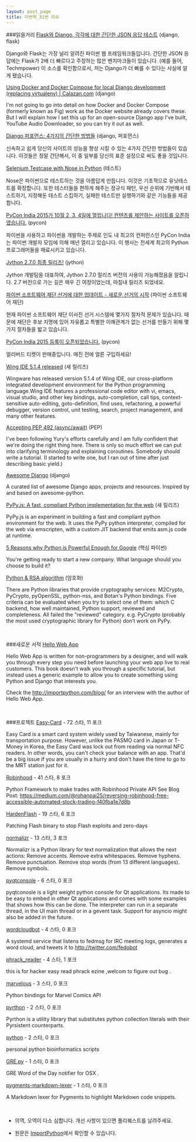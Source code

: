 ```yaml
---
layout: post_page
title: 미번역_31번 이슈
---
```


###읽을거리
<a href="http://kracekumar.com/post/117948332935" target="_blank">Flask와 Django, 각각에 대한 간단한 JSON 응답 테스트</a> (django, flask)

Django와 Flask는 가장 널리 알려진 파이썬 웹 프레임워크들입니다. 간단한 JSON 응답에는 Flask가 2배 더 빠르다고 주장하는 많은 벤치마크들이 있습니다. (예를 들어, Techmpower) 이 소스를 확인함으로서, 저는 Django가 더 빠를 수 있다는 사실에 알게 됐습니다.

<a href="https://www.calazan.com/using-docker-and-docker-compose-for-local-django-development-replacing-virtualenv/#.VULF_bAmduE.reddit" target="_blank">Using Docker and Docker Compose for local Django development (replacing virtualenv) | Calazan.com</a> (django)

I'm not going to go into detail on how Docker and Docker Compose (formerly known as Fig) work as the Docker website already covers these. But I will explain how I set this up for an open-source Django app I've built, YouTube Audio Downloader, so you can try it out as well.

<a href="http://revsys.com/blog/2015/may/06/django-performance-simple-things/" target="_blank">Django 퍼포먼스: 4가지의 간단한 방법들</a> (django, 퍼포먼스)

신속하고 쉽게 당신의 사이트의 성능을 향상 시킬 수 있는 4가지 간단한 방법들이 있습니다. 이것들은 정말 간단해서, 이 중 일부를 당신의 표준 설정으로 써도 좋을 것입니다.

<a href="http://scrolltest.com/selenium-testcase-with-nose-in-python/" target="_blank">Selenium Testcase with Nose in Python</a> (테스트)

Nose은 파이썬으로 테스트하는 것을 아름답게 만듭니다. 이것은 기초적으로 유닛테스트를 확장합니다. 또한 테스터들을 편하게 해주는 정규식 패턴, 우선 순위에 기반해서 테스트하기, 지정해둔 테스트 스킵하기, 실패한 테스트만 실행하기와 같은 기능들을 제공합니다.

<a href="https://in.pycon.org/cfp/pycon-india-2015/proposals/" target="_blank">PyCon India 2015가 10월 2, 3, 4일에 열립니다! 컨텐츠를 제안하는 사이트를 오픈하였습니다.</a> (pycon)

파이썬을 사용하고 파이썬을 개발하는 주제로 인도 내 최고의 컨퍼런스인 PyCon India는 파이썬 개발자 모임에 의해 매년 열리고 있습니다. 이 행사는 전세계 최고의 Python 프로그래머들을 매료시키고 있습니다.

<a href="http://fwierzbicki.blogspot.com/2015/05/jython-270-final-released.html" target="_blank">Jython 2.7.0 최종 릴리즈!</a> (jython)

Jython 개발팀을 대표하여, Jython 2.7.0 릴리즈 버전의 사용이 가능해졌음을 알립니다. 2.7 버전으로 가는 길은 매우 긴 여정이었는데, 마침내 릴리즈 되었네요.

<a href="http://pycon.blogspot.com/2015/05/update-on-psf-elections-new-election.html" target="_blank">파이썬 소프트웨어 재단 선거에 대한 업데이트 - 새로운 선거의 시작</a> (파이썬 소프트웨어 재단)

현재 파이썬 소프트웨어 재단 이사진 선거 시스템에 몇가지 절차적 문제가 있습니다. 때문에 재단은 후보 지명에 있어 자유롭고 특별한 이해관계가 없는 선거를 만들기 위해 몇가지 절차들을 밟고 있습니다.

<a href="https://in.explara.com/e/pycon-india-2015" target="_blank">PyCon India 2015 등록이 오픈되었습니다.</a> (pycon)

얼리버드 티켓이 판매중입니다. 매진 전에 얼른 구입하세요!

<a href="http://wingware.blogspot.com/2015/05/wing-ide-514-released.html" target="_blank">Wing IDE 5.1.4 released</a> (새 릴리즈)

Wingware has released version 5.1.4 of Wing IDE, our cross-platform integrated development environment for the Python programming language.Wing IDE features a professional code editor with vi, emacs, visual studio, and other key bindings, auto-completion, call tips, context-sensitive auto-editing, goto-definition, find uses, refactoring, a powerful debugger, version control, unit testing, search, project management, and many other features.

<a href="https://mail.python.org/pipermail/python-dev/2015-May/139844.html" target="_blank">Accepting PEP 492 (async/await)</a> (PEP)

I've been following Yury's efforts carefully and I am fully confident that we're doing the right thing here. There is only so much effort we can put into clarifying terminology and explaining coroutines. Somebody should write a tutorial. (I started to write one, but I ran out of time after just describing basic yield.)

<a href="http://awesome-django.com/" target="_blank">Awesome Django</a> (django)

A curated list of awesome Django apps, projects and resources. Inspired by and based on awesome-python.

<a href="http://www.reddit.com/r/Python/comments/351e8b/pypyjs_a_fast_compliant_python_implementation_for/" target="_blank">PyPy.js: A fast, compliant Python implementation for the web</a> (새 릴리즈)

PyPy.js is an experiment in building a fast and compliant python environment for the web.
It uses the PyPy python interpreter, compiled for the web via emscripten, with a custom JIT backend that emits asm.js code at runtime.

<a href="http://www.reddit.com/r/Python/comments/355tph/5_reasons_why_python_is_powerful_enough_for_google/" target="_blank">5 Reasons why Python is Powerful Enough for Google</a> (핵심 파이썬)

You're getting ready to start a new company. What language should you choose to build it?

<a href="http://blog.brainattica.com/rsa-with-cryptography-python-library/" target="_blank">Python & RSA algorithm</a> (암호화)

There are Python libraries that provide cryptography services: M2Crypto, PyCrypto, pyOpenSSL, python-nss, and Botan's Python bindings. Five criteria can be evaluated when you try to select one of them: which C backend, how well maintained, Python support, reviewed and completeness. All failed the "reviewed" category. e.g. PyCrypto (probably the most used cryptographic library for Python) don’t work on PyPy.

<br />

###새로운 서적
<a href="http://hellowebapp.com/" target="_blank">Hello Web App</a>

Hello Web App is written for non-programmers by a designer, and will walk you through every step you need before launching your web app live to real customers. This book doesn't walk you through a specific tutorial, but instead uses a generic example to allow you to create something using Python and Django that interests you. 

Check the http://importpython.com/blog/ for an interview with the author of Hello Web App.

<br />

###프로젝트
<a href="https://github.com/x43x61x69/Easy-Card" target="_blank">Easy-Card</a> - 72 스타, 11 포크

Easy Card is a smart card system widely used by Taiwanese, mainly for transportation purpose. However, unlike the PASMO card in Japan or T-Money in Korea, the Easy Card was lock out from reading via normal NFC readers. In other words, you can't check your balance with an app. That'd be a big issue if you are usually in a hurry and don't have the time to go to the MRT station just for it.

<a href="https://github.com/rohanpai/Robinhood" target="_blank">Robinhood</a> - 41 스타, 8 포크

Python Framework to make trades with Robinhood Private API See Blog Post: https://medium.com/@rohanpai25/reversing-robinhood-free-accessible-automated-stock-trading-f40fba1e7d8b

<a href="https://github.com/HaifeiLi/HardenFlash" target="_blank">HardenFlash</a> - 19 스타, 6 포크

Patching Flash binary to stop Flash exploits and zero-days

<a href="https://github.com/davidmogar/normalizr" target="_blank">normalizr</a> - 13 스타, 3 포크

Normalizr is a Python library for text normalization that allows the next actions: Remove accents. Remove extra whitespaces. Remove hyphens. Remove punctuation. Remove stop words (from 13 different languages). Remove symbols.

<a href="https://github.com/marcus-oscarsson/pyqtconsole" target="_blank">pyqtconsole</a> - 6 스타, 0 포크

pyqtconosle is a light weight python console for Qt applications. Its made to be easy to embed in other Qt applications and comes with some examples that shows how this can be done. The interpreter can run in a separate thread, in the UI main thread or in a gevent task. Support for asyncio might also be added in the future.

<a href="https://github.com/decause/wordcloudbot" target="_blank">wordcloudbot</a> - 4 스타, 0 포크

A systemd service that listens to fedmsg for IRC meeting logs, generates a word cloud, and tweets it to http://twitter.com/fedobot

<a href="https://github.com/Qingluan/phrack_reader" target="_blank">phrack_reader</a> - 4 스타, 1 포크

this is for hacker easy read phrack ezine ,welcom to figure out bug .

<a href="https://github.com/dcloud/marvelous" target="_blank">marvelous</a> - 3 스타, 0 포크

Python bindings for Marvel Comics API

<a href="https://github.com/tobgu/pyrthon" target="_blank">pyrthon</a> - 2 스타, 0 포크

Pyrthon is a utility library that substitutes python collection literals with their Pyrsistent counterparts.

<a href="https://github.com/mfrance0916/python" target="_blank">python</a> - 2 스타, 0 포크

personal python bioinformatics scripts

<a href="https://github.com/saru95/GRE.py" target="_blank">GRE.py</a> - 1 스타, 0 포크

GRE Word of the Day notifier for OSX .

<a href="https://github.com/jhermann/pygments-markdown-lexer" target="_blank">pygments-markdown-lexer</a> - 1 스타, 0 포크

A Markdown lexer for Pygments to highlight Markdown code snippets.

<br />

* 의역, 오역이 다소 심합니다. 개선 사항이 있으면 풀리퀘스트를 날려주세요.

* 원문은 <a href="http://importpython.com/newletter/no/31" target="_blank">ImportPython</a>에서 확인할 수 있습니다.